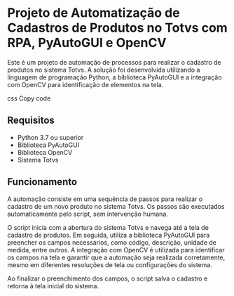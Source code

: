 <!DOCTYPE html>
<html lang="pt-br">
<head>
  <meta charset="UTF-8">
  <meta name="viewport" content="width=device-width, initial-scale=1.0">

</head>
<body>
  <div class="container">
    <h1>Projeto de Automatização de Cadastros de Produtos no Totvs com RPA, PyAutoGUI e OpenCV</h1>
    <p>Este é um projeto de automação de processos para realizar o cadastro de produtos no sistema Totvs. A solução foi desenvolvida utilizando a linguagem de programação Python, a biblioteca PyAutoGUI e a integração com OpenCV para identificação de elementos na tela.</p>
css
Copy code
<h2>Requisitos</h2>
<ul>
  <li>Python 3.7 ou superior</li>
  <li>Biblioteca PyAutoGUI</li>
  <li>Biblioteca OpenCV</li>
  <li>Sistema Totvs</li>
</ul>

<h2>Funcionamento</h2>
<p>A automação consiste em uma sequência de passos para realizar o cadastro de um novo produto no sistema Totvs. Os passos são executados automaticamente pelo script, sem intervenção humana.</p>
<p>O script inicia com a abertura do sistema Totvs e navega até a tela de cadastro de produtos. Em seguida, utiliza a biblioteca PyAutoGUI para preencher os campos necessários, como código, descrição, unidade de medida, entre outros. A integração com OpenCV é utilizada para identificar os campos na tela e garantir que a automação seja realizada corretamente, mesmo em diferentes resoluções de tela ou configurações do sistema.</p>
<p>Ao finalizar o preenchimento dos campos, o script salva o cadastro e retorna à tela inicial do sistema.</p>

<ol>
